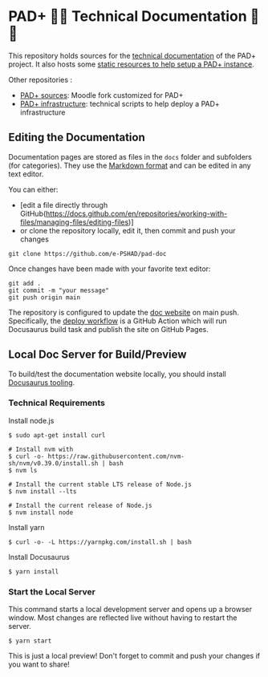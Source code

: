 # PAD+ 🚀🚀 Technical Documentation 🚀🚀

This repository holds sources for the [technical documentation](https://e-pshad.github.io/pad-doc/) of the PAD+ project. It also hosts some [static resources to help setup a PAD+ instance](./static/ressources/).

Other repositories :
 - [PAD+ sources](https://github.com/e-PSHAD/PAD): Moodle fork customized for PAD+
 - [PAD+ infrastructure](https://github.com/e-PSHAD/pad-infra): technical scripts to help deploy a PAD+ infrastructure

## Editing the Documentation

Documentation pages are stored as files in the `docs` folder and subfolders (for categories). They use the [Markdown format](https://docusaurus.io/docs/next/markdown-features) and can be edited in any text editor.

You can either:
- [edit a file directly through GitHub(https://docs.github.com/en/repositories/working-with-files/managing-files/editing-files)]
- or clone the repository locally, edit it, then commit and push your changes

```
git clone https://github.com/e-PSHAD/pad-doc
```

Once changes have been made with your favorite text editor:
```
git add .
git commit -m "your message"
git push origin main
```

The repository is configured to update the [doc website](https://e-pshad.github.io/pad-doc/) on main push. Specifically, the [deploy workflow](https://github.com/e-PSHAD/pad-doc/blob/main/.github/workflows/deploy.yml) is a GitHub Action which will run Docusaurus build task and publish the site on GitHub Pages.

## Local Doc Server for Build/Preview

To build/test the documentation website locally, you should install [Docusaurus tooling](https://docusaurus.io/docs/installation).

### Technical Requirements

Install node.js
```
$ sudo apt-get install curl

# Install nvm with
$ curl -o- https://raw.githubusercontent.com/nvm-sh/nvm/v0.39.0/install.sh | bash
$ nvm ls

# Install the current stable LTS release of Node.js
$ nvm install --lts

# Install the current release of Node.js
$ nvm install node
```

Install yarn
```
$ curl -o- -L https://yarnpkg.com/install.sh | bash
```

Install Docusaurus
```
$ yarn install
```

### Start the Local Server

This command starts a local development server and opens up a browser window. Most changes are reflected live without having to restart the server.

```
$ yarn start
```

This is just a local preview! Don't forget to commit and push your changes if you want to share!
